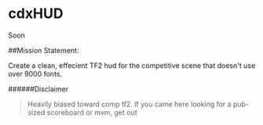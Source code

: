 # cdxHUD
Soon


##Mission Statement:

Create a clean, effecient TF2 hud for the competitive scene that doesn't use over 9000 fonts.

######Disclaimer
>Heavily biased toward comp tf2. If you came here looking for a pub-sized scoreboard or mvm, get out
